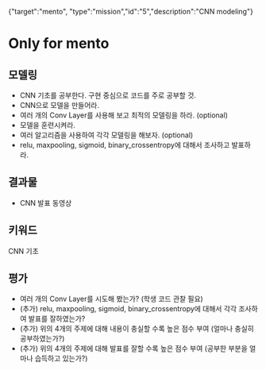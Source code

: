 {"target":"mento", "type":"mission","id":"5","description":"CNN modeling"}
# Only for mento
## 모델링
* CNN 기초를 공부한다. 구현 중심으로 코드를 주로 공부할 것.
* CNN으로 모델을 만들어라. 
* 여러 개의 Conv Layer를 사용해 보고 최적의 모델링을 하라. (optional)
* 모델을 훈련시켜라.
* 여러 알고리즘을 사용하여 각각 모델링을 해보자. (optional)
* relu, maxpooling, sigmoid, binary_crossentropy에 대해서 조사하고 발표하라.

## 결과물
* CNN 발표 동영상

## 키워드
CNN 기초

## 평가
* 여러 개의 Conv Layer를 시도해 봤는가? (학생 코드 관찰 필요)
* (추가) relu, maxpooling, sigmoid, binary_crossentropy에 대해서 각각 조사하여 발표를 잘하였는가? 
* (추가) 위의 4개의 주제에 대해 내용이 충실할 수록 높은 점수 부여 (얼마나 충실히 공부하였는가?)
* (추가) 위의 4개의 주제에 대해 발표를 잘할 수록 높은 점수 부여 (공부한 부분을 얼마나 습득하고 있는가?)
